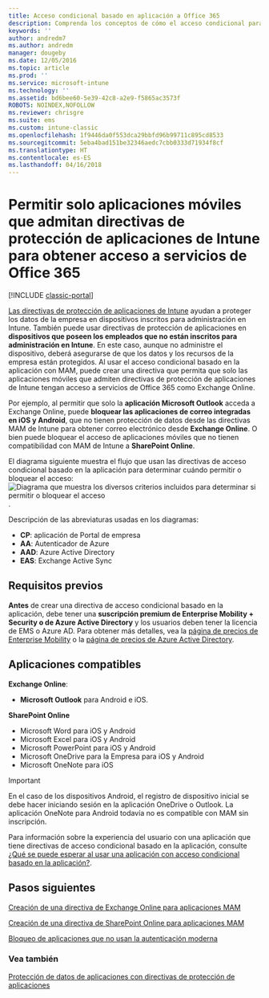 ```yaml
---
title: Acceso condicional basado en aplicación a Office 365
description: Comprenda los conceptos de cómo el acceso condicional para MAM puede ayudar a controlar qué aplicaciones tienen acceso a los servicios de Office 365.
keywords: ''
author: andredm7
ms.author: andredm
manager: dougeby
ms.date: 12/05/2016
ms.topic: article
ms.prod: ''
ms.service: microsoft-intune
ms.technology: ''
ms.assetid: bd6bee60-5e39-42c8-a2e9-f5865ac3573f
ROBOTS: NOINDEX,NOFOLLOW
ms.reviewer: chrisgre
ms.suite: ems
ms.custom: intune-classic
ms.openlocfilehash: 1f9446da0f553dca29bbfd96b99711c895cd8533
ms.sourcegitcommit: 5eba4bad151be32346aedc7cbb0333d71934f8cf
ms.translationtype: HT
ms.contentlocale: es-ES
ms.lasthandoff: 04/16/2018
---
```

# <a name="allow-only-mobile-apps-that-support-intune-app-protection-policies-to-access-office-365-services"></a>Permitir solo aplicaciones móviles que admitan directivas de protección de aplicaciones de Intune para obtener acceso a servicios de Office 365

[!INCLUDE [classic-portal](../includes/classic-portal.md)]

[Las directivas de protección de aplicaciones de Intune](protect-apps-and-data-with-microsoft-intune.md) ayudan a proteger los datos de la empresa en dispositivos inscritos para administración en Intune. También puede usar directivas de protección de aplicaciones en **dispositivos que poseen los empleados que no están inscritos para administración en Intune**.  En este caso, aunque no administre el dispositivo, deberá asegurarse de que los datos y los recursos de la empresa están protegidos. Al usar el acceso condicional basado en la aplicación con MAM, puede crear una directiva que permita que solo las aplicaciones móviles que admiten directivas de protección de aplicaciones de Intune tengan acceso a servicios de Office 365 como Exchange Online.

Por ejemplo, al permitir que solo la **aplicación Microsoft Outlook** acceda a Exchange Online, puede **bloquear las aplicaciones de correo integradas en iOS y Android**, que no tienen protección de datos desde las directivas MAM de Intune para obtener correo electrónico desde **Exchange Online**. O bien puede bloquear el acceso de aplicaciones móviles que no tienen compatibilidad con MAM de Intune a **SharePoint Online**.

El diagrama siguiente muestra el flujo que usan las directivas de acceso condicional basado en la aplicación para determinar cuándo permitir o bloquear el acceso: ![Diagrama que muestra los diversos criterios incluidos para determinar si permitir o bloquear el acceso](../media/mam-ca-decision-flow_simple.png).

Descripción de las abreviaturas usadas en los diagramas:
* **CP**: aplicación de Portal de empresa
* **AA**: Autenticador de Azure
* **AAD**: Azure Active Directory
* **EAS**: Exchange Active Sync

## <a name="prerequisites"></a>Requisitos previos
**Antes** de crear una directiva de acceso condicional basado en la aplicación, debe tener una **suscripción premium de Enterprise Mobility + Security o de Azure Active Directory** y los usuarios deben tener la licencia de EMS o Azure AD. Para obtener más detalles, vea la [página de precios de Enterprise Mobility](https://www.microsoft.com/cloud-platform/enterprise-mobility-pricing) o la [página de precios de Azure Active Directory](https://azure.microsoft.com/pricing/details/active-directory/).


## <a name="supported-apps"></a>Aplicaciones compatibles
**Exchange Online**:
* **Microsoft Outlook** para Android e iOS.

**SharePoint Online**
* Microsoft Word para iOS y Android
* Microsoft Excel para iOS y Android
* Microsoft PowerPoint para iOS y Android
* Microsoft OneDrive para la Empresa para iOS y Android
* Microsoft OneNote para iOS

>[!IMPORTANT]
>En el caso de los dispositivos Android, el registro de dispositivo inicial se debe hacer iniciando sesión en la aplicación OneDrive o Outlook. La aplicación OneNote para Android todavía no es compatible con MAM sin inscripción.

Para información sobre la experiencia del usuario con una aplicación que tiene directivas de acceso condicional basado en la aplicación, consulte [¿Qué se puede esperar al usar una aplicación con acceso condicional basado en la aplicación?](use-apps-with-mam-ca.md).


## <a name="next-steps"></a>Pasos siguientes
[Creación de una directiva de Exchange Online para aplicaciones MAM](mam-ca-for-exchange-online.md)

[Creación de una directiva de SharePoint Online para aplicaciones MAM](mam-ca-for-sharepoint-online.md)

[Bloqueo de aplicaciones que no usan la autenticación moderna](block-apps-with-no-modern-authentication.md)

### <a name="see-also"></a>Vea también

[Protección de datos de aplicaciones con directivas de protección de aplicaciones](protect-app-data-using-mobile-app-management-policies-with-microsoft-intune.md)
